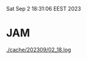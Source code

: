 Sat Sep  2 18:31:06 EEST 2023
# JAM
<a href='./cache/202309/02_18.log'>./cache/202309/02_18.log</a>
